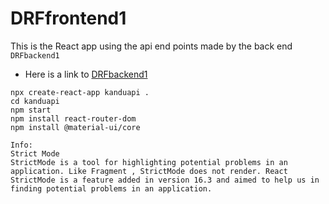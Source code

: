 # DRFfrontend1

This is the React app using the api end points made by the back end `DRFbackend1`

- Here is a link to [DRFbackend1](https://github.com/Code-JD/DRFbackend1)

```script
npx create-react-app kanduapi .
cd kanduapi
npm start
npm install react-router-dom
npm install @material-ui/core
```

```text
Info:
Strict Mode
StrictMode is a tool for highlighting potential problems in an application. Like Fragment , StrictMode does not render. React StrictMode is a feature added in version 16.3 and aimed to help us in finding potential problems in an application.
```
